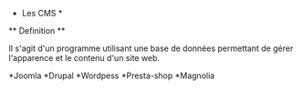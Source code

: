 * Les CMS *

** Definition **

Il s'agit d'un programme utilisant une base de données permettant de gérer l'apparence et le contenu d'un site web.

*Joomla
*Drupal
*Wordpess
*Presta-shop
*Magnolia
